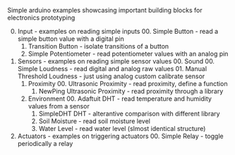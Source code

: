Simple arduino examples showcasing important building blocks for electronics prototyping

00. Input		- examples on reading simple inputs
	00. Simple Button 						- read a simple button value with a digital pin
	01. Transition Button					- isolate transitions of a button
	02. Simple Potentiometer				- read potentiometer values with an analog pin
01. Sensors		- examples on reading simple sensor values
	00. Sound
		00. Simple Loudness 				- read digital and analog raw values
		01. Manual Threshold Loudness		- just using analog custom calibrate sensor
	01. Proximity
		00. Ultrasonic Proximity			- read proximity, define a function
		01. NewPing Ultrasonic Proximity	- read proximity through a library
	02. Environment
		00. Adaftuit DHT					- read temperature and humidity values from a sensor
		01. SimpleDHT DHT					- alterantive comparison with different library
		02. Soil Moisture					- read soil moisture level
		03. Water Level						- read water level (slmost identical structure)
02. Actuators 	- examples on triggering actuators 
	00. Simple Relay						- toggle periodically a relay

